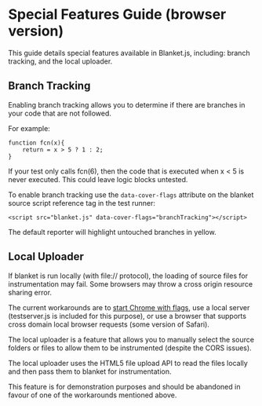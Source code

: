 # Special Features Guide (browser version)

This guide details special features available in Blanket.js, including: branch tracking, and the local uploader.


## Branch Tracking

Enabling branch tracking allows you to determine if there are branches in your code that are not followed.

For example:

```  
function fcn(x){
    return = x > 5 ? 1 : 2;
}  
```

If your test only calls fcn(6), then the code that is executed when x < 5 is never executed.  This could leave logic blocks untested.

To enable branch tracking use the `data-cover-flags` attribute on the blanket source script reference tag in the test runner:

`<script src="blanket.js" data-cover-flags="branchTracking"></script>`

The default reporter will highlight untouched branches in yellow.


## Local Uploader

If blanket is run locally (with file:// protocol), the loading of source files for instrumentation may fail.  Some browsers may throw a cross origin resource sharing error.

The current workarounds are to [start Chrome with flags](http://askubuntu.com/questions/160245/making-google-chrome-option-allow-file-access-from-files-permanent), use a local server (testserver.js is included for this purpose), or use a browser that supports cross domain local browser requests (some version of Safari).

The local uploader is a feature that allows you to manually select the source folders or files to allow them to be instrumented (despite the CORS issues).

The local uploader uses the HTML5 file upload API to read the files locally and then pass them to blanket for instrumentation.

This feature is for demonstration purposes and should be abandoned in favour of one of the workarounds mentioned above.
